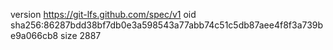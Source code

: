 version https://git-lfs.github.com/spec/v1
oid sha256:86287bdd38bf7db0e3a598543a77abb74c51c5db87aee4f8f3a739be9a066cb8
size 2887
